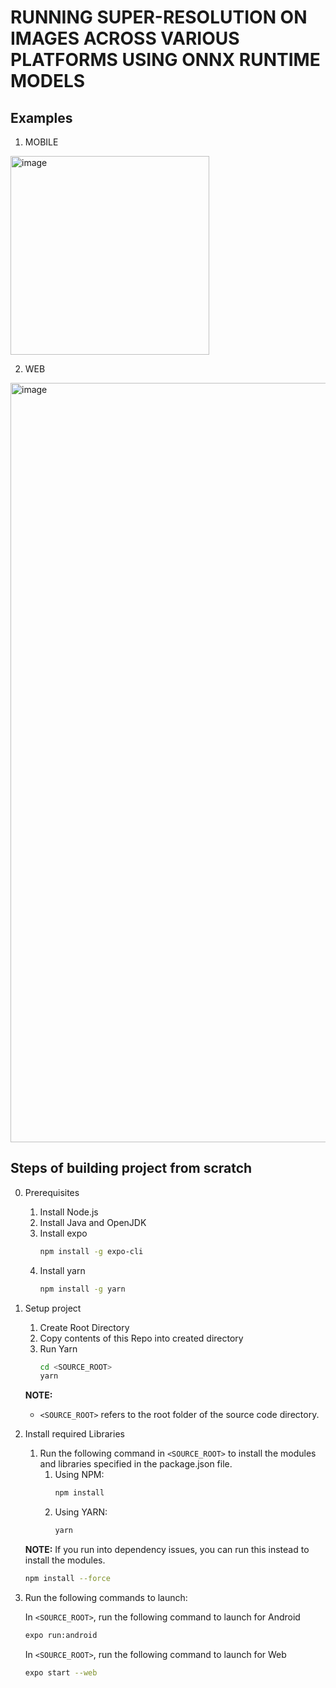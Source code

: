 # RUNNING SUPER-RESOLUTION ON IMAGES ACROSS VARIOUS PLATFORMS USING ONNX RUNTIME MODELS
## Examples
1. MOBILE
  <img width="318" alt="image" src="https://user-images.githubusercontent.com/106185642/181639530-9c808167-d68c-49d4-8e89-72aeeb11164e.png">

2. WEB
  <img width="1215" alt="image" src="https://user-images.githubusercontent.com/106185642/181638855-f341e52e-dfc1-4362-b93a-0117f0cfd65a.png">
   

## Steps of building project from scratch
0. Prerequisites
    1. Install Node.js
    2. Install Java and OpenJDK
    3. Install expo
       ```sh
       npm install -g expo-cli
       ```
    4. Install yarn
       ```sh
       npm install -g yarn
       ```
       
1. Setup project
    1. Create Root Directory
    2. Copy contents of this Repo into created directory
    3. Run Yarn
       ```sh
       cd <SOURCE_ROOT>
       yarn
       ```

    **NOTE:**
    - `<SOURCE_ROOT>` refers to the root folder of the source code directory.
 
2. Install required Libraries
   1. Run the following command in `<SOURCE_ROOT>` to install the modules and libraries specified in the package.json file.
      1. Using NPM:
         ```sh
         npm install
         ```
      2. Using YARN:
         ```sh
         yarn
         ```
         
     **NOTE:**
     If you run into dependency issues, you can run this instead to install the modules.
      ```sh
      npm install --force
      ```
   
3. Run the following commands to launch:

    In `<SOURCE_ROOT>`, run the following command to launch for Android
    ```sh
    expo run:android
    ```

    In `<SOURCE_ROOT>`, run the following command to launch for Web
    ```sh
    expo start --web
    ```
